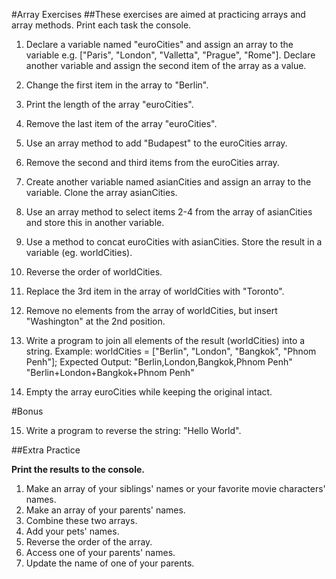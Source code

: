 #Array Exercises 
##These exercises are aimed at practicing arrays and array methods. Print each task the console.

1. Declare a variable named "euroCities" and assign an array to the variable e.g. ["Paris", "London", "Valletta", "Prague", "Rome"]. Declare another variable and assign the second item of the array as a value.

2. Change the first item in the array to "Berlin".

3. Print the length of the array "euroCities".

4. Remove the last item of the array "euroCities". 

5. Use an array method to add "Budapest" to the euroCities array. 

6. Remove the second and third items from the euroCities array. 

7. Create another variable named asianCities and assign an array to the variable. Clone the array asianCities.

8. Use an array method to select items 2-4 from the array of asianCities and store this in another variable.  

9. Use a method to concat euroCities with asianCities. Store the result in a variable (eg. worldCities).  

10. Reverse the order of worldCities.

11. Replace the 3rd item in the array of worldCities with "Toronto". 

12. Remove no elements from the array of worldCities, but insert "Washington" at the 2nd position.

13. Write a program to join all elements of the result (worldCities) into a string. 
Example: worldCities = ["Berlin", "London", "Bangkok", "Phnom Penh"];
Expected Output: 
"Berlin,London,Bangkok,Phnom Penh"
"Berlin+London+Bangkok+Phnom Penh"

14. Empty the array euroCities while keeping the original intact. 

#Bonus

15. Write a program to reverse the string: "Hello World". 

##Extra Practice

**Print the results to the console.**

1. Make an array of your siblings' names or your favorite movie characters' names.
2. Make an array of your parents' names.
3. Combine these two arrays.
4. Add your pets' names.
5. Reverse the order of the array.
6. Access one of your parents' names.
7. Update the name of one of your parents. 
	


